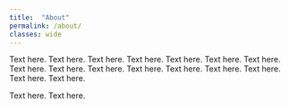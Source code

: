 ```yaml
---
title:  "About"
permalink: /about/
classes: wide
---
```


<!--This is a comment-->
Text here. Text here. Text here. Text here. Text here. Text here. Text here. Text here. Text here. Text here. Text here. Text here. Text here. Text here. Text here. Text here.

Text here. Text here.
